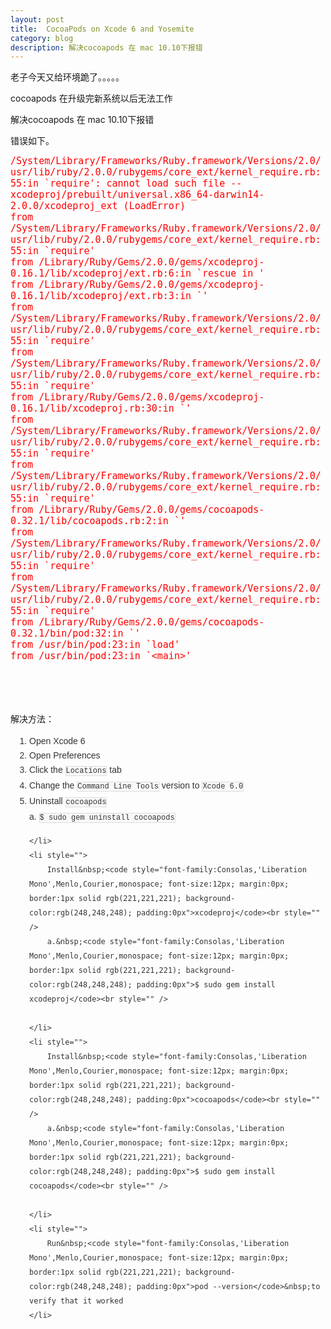 ```yaml
---
layout: post
title:  CocoaPods on Xcode 6 and Yosemite 
category: blog
description: 解决cocoapods 在 mac 10.10下报错
---
```

<div class="container">

<p>
	老子今天又给环境跪了。。。。。
</p>
<p>
	cocoapods 在升级完新系统以后无法工作
</p>
<p>
	解决cocoapods 在 mac 10.10下报错
</p>
<p>
	错误如下。
</p>
<p>
</p>
<p style="border:0px; font-family:Oxygen,'Helvetica Neue',Arial,sans-serif; font-size:18px; margin-top:0px; margin-bottom:1.5em; outline:0px; padding-top:0px; padding-bottom:0px; vertical-align:baseline; color:rgb(68,68,68); ">
	<span style="border:0px; font-family:Monaco,Consolas,'Andale Mono','DejaVu Sans Mono',monospace; font-size:15px; margin:0px; outline:0px; padding:0px; vertical-align:baseline; line-height:normal; color:red">/System/Library/Frameworks/Ruby.framework/Versions/2.0/usr/lib/ruby/2.0.0/rubygems/core_ext/kernel_require.rb:55:in `require': cannot load such file -- xcodeproj/prebuilt/universal.x86_64-darwin14-2.0.0/xcodeproj_ext (LoadError)<br style="" />
	from /System/Library/Frameworks/Ruby.framework/Versions/2.0/usr/lib/ruby/2.0.0/rubygems/core_ext/kernel_require.rb:55:in `require'<br style="" />
	from /Library/Ruby/Gems/2.0.0/gems/xcodeproj-0.16.1/lib/xcodeproj/ext.rb:6:in `rescue in&nbsp;'<br style="" />
	from /Library/Ruby/Gems/2.0.0/gems/xcodeproj-0.16.1/lib/xcodeproj/ext.rb:3:in `'<br style="" />
	from /System/Library/Frameworks/Ruby.framework/Versions/2.0/usr/lib/ruby/2.0.0/rubygems/core_ext/kernel_require.rb:55:in `require'<br style="" />
	from /System/Library/Frameworks/Ruby.framework/Versions/2.0/usr/lib/ruby/2.0.0/rubygems/core_ext/kernel_require.rb:55:in `require'<br style="" />
	from /Library/Ruby/Gems/2.0.0/gems/xcodeproj-0.16.1/lib/xcodeproj.rb:30:in `'<br style="" />
	from /System/Library/Frameworks/Ruby.framework/Versions/2.0/usr/lib/ruby/2.0.0/rubygems/core_ext/kernel_require.rb:55:in `require'<br style="" />
	from /System/Library/Frameworks/Ruby.framework/Versions/2.0/usr/lib/ruby/2.0.0/rubygems/core_ext/kernel_require.rb:55:in `require'<br style="" />
	from /Library/Ruby/Gems/2.0.0/gems/cocoapods-0.32.1/lib/cocoapods.rb:2:in `'<br style="" />
	from /System/Library/Frameworks/Ruby.framework/Versions/2.0/usr/lib/ruby/2.0.0/rubygems/core_ext/kernel_require.rb:55:in `require'<br style="" />
	from /System/Library/Frameworks/Ruby.framework/Versions/2.0/usr/lib/ruby/2.0.0/rubygems/core_ext/kernel_require.rb:55:in `require'<br style="" />
	from /Library/Ruby/Gems/2.0.0/gems/cocoapods-0.32.1/bin/pod:32:in `'<br style="" />
	from /usr/bin/pod:23:in `load'<br style="" />
	from /usr/bin/pod:23:in `&lt;main&gt;'</span>
</p>
<div>
	<code style="border:0px; font-family:Monaco,Consolas,'Andale Mono','DejaVu Sans Mono',monospace; font-size:15px; margin:0px; outline:0px; padding:0px; vertical-align:baseline; line-height:normal"><br />
	</code>
</div>
解决方法：
<p>
</p>
<ol class="task-list" style="padding:0px 0px 0px 30px; margin-top:15px; margin-right:0px; margin-left:0px; color:rgb(51,51,51); font-family:Helvetica,arial,freesans,clean,sans-serif; font-size:14px; line-height:23px; margin-bottom:0px!important">
	<li style="">
		Open Xcode 6
	</li>
	<li style="">
		Open Preferences
	</li>
	<li style="">
		Click the&nbsp;<code style="font-family:Consolas,'Liberation Mono',Menlo,Courier,monospace; font-size:12px; margin:0px; border:1px solid rgb(221,221,221); background-color:rgb(248,248,248); padding:0px">Locations</code>&nbsp;tab
	</li>
	<li style="">
		Change the&nbsp;<code style="font-family:Consolas,'Liberation Mono',Menlo,Courier,monospace; font-size:12px; margin:0px; border:1px solid rgb(221,221,221); background-color:rgb(248,248,248); padding:0px">Command Line Tools</code>&nbsp;version to&nbsp;<code style="font-family:Consolas,'Liberation Mono',Menlo,Courier,monospace; font-size:12px; margin:0px; border:1px solid rgb(221,221,221); background-color:rgb(248,248,248); padding:0px">Xcode 6.0</code>
	</li>
	<li style="">
		Uninstall&nbsp;<code style="font-family:Consolas,'Liberation Mono',Menlo,Courier,monospace; font-size:12px; margin:0px; border:1px solid rgb(221,221,221); background-color:rgb(248,248,248); padding:0px">cocoapods</code><br style="" />
		a.&nbsp;<code style="font-family:Consolas,'Liberation Mono',Menlo,Courier,monospace; font-size:12px; margin:0px; border:1px solid rgb(221,221,221); background-color:rgb(248,248,248); padding:0px">$ sudo gem uninstall cocoapods</code><br style="" />
		
	</li>
	<li style="">
		Install&nbsp;<code style="font-family:Consolas,'Liberation Mono',Menlo,Courier,monospace; font-size:12px; margin:0px; border:1px solid rgb(221,221,221); background-color:rgb(248,248,248); padding:0px">xcodeproj</code><br style="" />
		a.&nbsp;<code style="font-family:Consolas,'Liberation Mono',Menlo,Courier,monospace; font-size:12px; margin:0px; border:1px solid rgb(221,221,221); background-color:rgb(248,248,248); padding:0px">$ sudo gem install xcodeproj</code><br style="" />
		
	</li>
	<li style="">
		Install&nbsp;<code style="font-family:Consolas,'Liberation Mono',Menlo,Courier,monospace; font-size:12px; margin:0px; border:1px solid rgb(221,221,221); background-color:rgb(248,248,248); padding:0px">cocoapods</code><br style="" />
		a.&nbsp;<code style="font-family:Consolas,'Liberation Mono',Menlo,Courier,monospace; font-size:12px; margin:0px; border:1px solid rgb(221,221,221); background-color:rgb(248,248,248); padding:0px">$ sudo gem install cocoapods</code><br style="" />
		
	</li>
	<li style="">
		Run&nbsp;<code style="font-family:Consolas,'Liberation Mono',Menlo,Courier,monospace; font-size:12px; margin:0px; border:1px solid rgb(221,221,221); background-color:rgb(248,248,248); padding:0px">pod --version</code>&nbsp;to verify that it worked
	</li>
</ol>
<br />

<p>
</p>


</div>